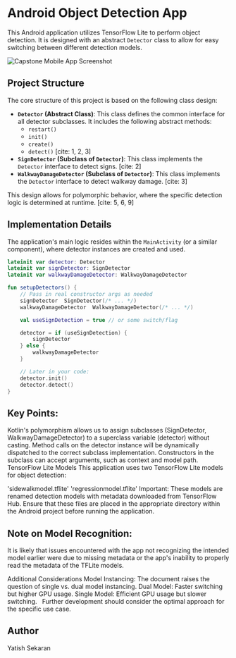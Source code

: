 # Android Object Detection App

This Android application utilizes TensorFlow Lite to perform object detection. It is designed with an abstract `Detector` class to allow for easy switching between different detection models.


![Capstone Mobile App Screenshot](https://imgur.com/a/X7iDGM1)

## Project Structure

The core structure of this project is based on the following class design:

* **`Detector` (Abstract Class)**: This class defines the common interface for all detector subclasses. It includes the following abstract methods:
    * `restart()`
    * `init()`
    * `create()`
    * `detect()` [cite: 1, 2, 3]
* **`SignDetector` (Subclass of `Detector`)**:  This class implements the `Detector` interface to detect signs. [cite: 2]
* **`WalkwayDamageDetector` (Subclass of `Detector`)**: This class implements the `Detector` interface to detect walkway damage. [cite: 3]

This design allows for polymorphic behavior, where the specific detection logic is determined at runtime. [cite: 5, 6, 9]

## Implementation Details

The application's main logic resides within the `MainActivity` (or a similar component), where detector instances are created and used.

```kotlin
lateinit var detector: Detector
lateinit var signDetector: SignDetector
lateinit var walkwayDamageDetector: WalkwayDamageDetector

fun setupDetectors() {
    // Pass in real constructor args as needed
    signDetector  SignDetector(/* ... */)
    walkwayDamageDetector  WalkwayDamageDetector(/* ... */)

    val useSignDetection = true // or some switch/flag

    detector = if (useSignDetection) {
        signDetector
    } else {
        walkwayDamageDetector
    }

    // Later in your code:
    detector.init()
    detector.detect()
}
```


## Key Points:

Kotlin's polymorphism allows us to assign subclasses (SignDetector, WalkwayDamageDetector) to a superclass variable (detector) without casting.
Method calls on the detector instance will be dynamically dispatched to the correct subclass implementation.
Constructors in the subclass can accept arguments, such as context and model path.
TensorFlow Lite Models
This application uses two TensorFlow Lite models for object detection:

'sidewalkmodel.tflite'
'regressionmodel.tflite'
Important: These models are renamed detection models with metadata downloaded from TensorFlow Hub. Ensure that these files are placed in the appropriate directory within the Android project before running the application.

## Note on Model Recognition:

It is likely that issues encountered with the app not recognizing the intended model earlier were due to missing metadata or the app's inability to properly read the metadata of the TFLite models.

Additional Considerations
Model Instancing: The document raises the question of single vs. dual model instancing.
Dual Model: Faster switching but higher GPU usage.
Single Model: Efficient GPU usage but slower switching.    
Further development should consider the optimal approach for the specific use case.

## Author
Yatish Sekaran